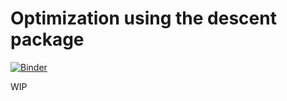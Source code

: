 # Optimization using the descent package

[![Binder](http://mybinder.org/badge.svg)](http://mybinder.org/repo/nirum/descent-tutorial)

WIP
